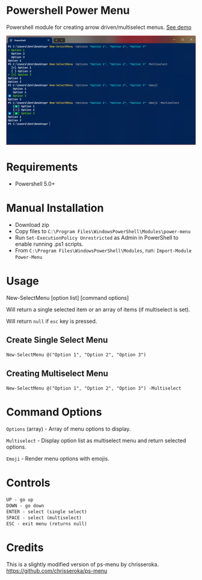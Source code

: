 # Powershell Power Menu
Powershell module for creating arrow driven/multiselect menus. [See demo](https://cdn.deandrequeary.com/public/assets/img/power-menu-demo.mp4)

![screenshot.png](screenshot.png)

# Requirements
- Powershell 5.0+

# Manual Installation
- Download zip
- Copy files to `C:\Program Files\WindowsPowerShell\Modules\power-menu`
- Run `Set-ExecutionPolicy Unrestricted` as Admin in PowerShell to enable running .ps1 scripts.
- From `C:\Program Files\WindowsPowerShell\Modules`, run: `Import-Module Power-Menu`

# Usage
New-SelectMenu [option list] [command options]

Will return a single selected item or an array of items (if multiselect is set).

Will return `null` if `esc` key is pressed.

## Create Single Select Menu
`New-SelectMenu @("Option 1", "Option 2", "Option 3")`

## Creating Multiselect Menu
`New-SelectMenu @("Option 1", "Option 2", "Option 3") -Multiselect`

# Command Options
`Options` (array) - Array of menu options to display.

`Multiselect` - Display option list as multiselect menu and return selected options.

`Emoji` - Render menu options with emojis.

# Controls
    UP - go up
    DOWN - go down
    ENTER - select (single select)
    SPACE - select (multiselect)
    ESC - exit menu (returns null)

# Credits
This is a slightly modified version of ps-menu by chrisseroka. https://github.com/chrisseroka/ps-menu
